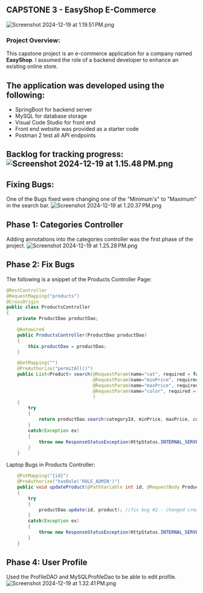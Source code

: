 ## CAPSTONE 3 - EasyShop E-Commerce 
![Screenshot 2024-12-19 at 1.19.51 PM.png](src/main/java/Screenshot%202024-12-19%20at%201.19.51%E2%80%AFPM.png)
### Project Overview:
This capstone project is an e-commerce application for a company named **EasyShop**. I assumed the role of a backend developer to enhance an existing online store. 

## The application was developed using the following: 
- SpringBoot for backend server 
- MySQL for database storage 
- Visual Code Studio for front end 
- Front end website was provided as a starter code 
- Postman 2 test all API endpoints 

## Backlog for tracking progress:![Screenshot 2024-12-19 at 1.15.48 PM.png](src/main/java/Screenshot%202024-12-19%20at%201.15.48%E2%80%AFPM.png)

## Fixing Bugs:
One of the Bugs fixed were changing one of the "Minimum's" to "Maximum" in the search bar.
![Screenshot 2024-12-19 at 1.20.37 PM.png](src/main/java/Screenshot%202024-12-19%20at%201.20.37%E2%80%AFPM.png)

## Phase 1: Categories Controller 
Adding annotations into the categories controller was the first phase of the project. 
![Screenshot 2024-12-19 at 1.25.28 PM.png](src/main/java/Screenshot%202024-12-19%20at%201.25.28%E2%80%AFPM.png)

## Phase 2: Fix Bugs 
The following is a snippet of the Products Controller Page: 
```Java
@RestController
@RequestMapping("products")
@CrossOrigin
public class ProductsController
{
    private ProductDao productDao;

    @Autowired
    public ProductsController(ProductDao productDao)
    {
        this.productDao = productDao;
    }

    @GetMapping("")
    @PreAuthorize("permitAll()")
    public List<Product> search(@RequestParam(name="cat", required = false) Integer categoryId,
                                @RequestParam(name="minPrice", required = false) BigDecimal minPrice,
                                @RequestParam(name="maxPrice", required = false) BigDecimal maxPrice,
                                @RequestParam(name="color", required = false) String color
                                )
    {
        try
        {
            return productDao.search(categoryId, minPrice, maxPrice, color);
        }
        catch(Exception ex)
        {
            throw new ResponseStatusException(HttpStatus.INTERNAL_SERVER_ERROR, "Oops... our bad.");
        }
    }

```
Laptop Bugs in Products Controller: 
```Java
    @PutMapping("{id}")
    @PreAuthorize("hasRole('ROLE_ADMIN')")
    public void updateProduct(@PathVariable int id, @RequestBody Product product) // search
    {
        try
        {
            productDao.update(id, product); //fix bug #2 - changed create to update
        }
        catch(Exception ex)
        {
            throw new ResponseStatusException(HttpStatus.INTERNAL_SERVER_ERROR, "Oops... our bad.");
        }
    }
```


## Phase 4: User Profile 
Used the ProfileDAO and MySQLProfileDao to be able to edit profile. 
![Screenshot 2024-12-19 at 1.32.41 PM.png](src/main/java/Screenshot%202024-12-19%20at%201.32.41%E2%80%AFPM.png)
